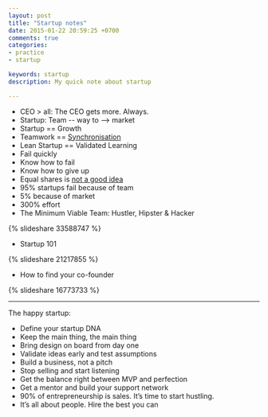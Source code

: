 ```yaml
---
layout: post
title: "Startup notes"
date: 2015-01-22 20:59:25 +0700
comments: true
categories: 
- practice
- startup

keywords: startup
description: My quick note about startup

---
```


- CEO > all: The CEO gets more. Always.
- Startup: Team -- way to --> market
- Startup == Growth
- Teamwork == [Synchronisation](/2014/12/05/it-is-hard-to-become-a-team-member/)
- Lean Startup == Validated Learning
- Fail quickly
- Know how to fail
- Know how to give up
- Equal shares is [not a good idea](2019/02/09/divide-founders-stock-equally-bad-idea/)
- 95% startups fail because of team
- 5% because of market
- 300% effort
- The Minimum Viable Team: Hustler, Hipster & Hacker

{% slideshare 33588747 %}

- Startup 101

{% slideshare 21217855 %}

- How to find your co-founder

{% slideshare 16773733 %}

---

The happy startup:

* Define your startup DNA
* Keep the main thing, the main thing
* Bring design on board from day one
* Validate ideas early and test assumptions
* Build a business, not a pitch
* Stop selling and start listening
* Get the balance right between MVP and perfection
* Get a mentor and build your support network
* 90% of entrepreneurship is sales. It’s time to start hustling.
* It’s all about people. Hire the best you can

